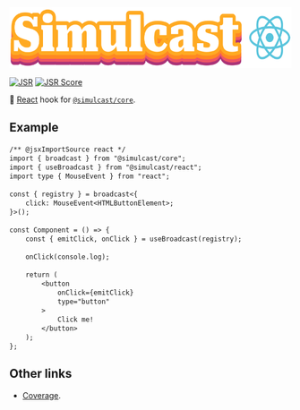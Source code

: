 <img alt="Simulcast React logo" src="https://raw.githubusercontent.com/covenengineering/libraries/main/@simulcast/react/logo.svg" height="108" />

[![JSR](https://jsr.io/badges/@simulcast/react)](https://simulcast.coven.to/react)
[![JSR Score](https://jsr.io/badges/@simulcast/react/score)](https://simulcast.coven.to/react/score)

📡 [React](https://react.dev/) hook for
[`@simulcast/core`](https://simulcast.coven.to/core).

## Example

```tsx
/** @jsxImportSource react */
import { broadcast } from "@simulcast/core";
import { useBroadcast } from "@simulcast/react";
import type { MouseEvent } from "react";

const { registry } = broadcast<{
	click: MouseEvent<HTMLButtonElement>;
}>();

const Component = () => {
	const { emitClick, onClick } = useBroadcast(registry);

	onClick(console.log);

	return (
		<button
			onClick={emitClick}
			type="button"
		>
			Click me!
		</button>
	);
};
```

## Other links

- [Coverage](https://app.codecov.io/github/covenengineering/libraries).
